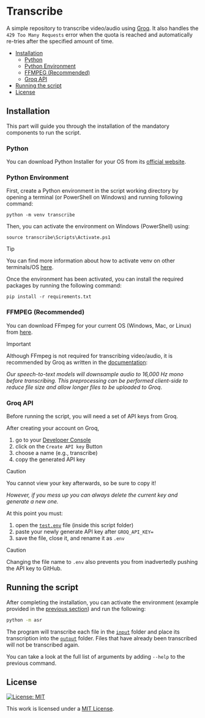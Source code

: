 <!-- omit from toc -->
# Transcribe
A simple repository to transcribe video/audio using [Groq](https://groq.com). It also handles the `429 Too Many Requests` error when the quota is reached and automatically re-tries after the specified amount of time.


- [Installation](#installation)
  - [Python](#python)
  - [Python Environment](#python-environment)
  - [FFMPEG (Recommended)](#ffmpeg-recommended)
  - [Groq API](#groq-api)
- [Running the script](#running-the-script)
- [License](#license)



## Installation
This part will guide you through the installation of the mandatory components to run the script.


### Python
You can download Python Installer for your OS from its [official website](https://www.python.org/downloads/).


### Python Environment
First, create a Python environment in the script working directory by opening a terminal (or PowerShell on Windows) and running following command:

```shell
python -m venv transcribe
```

Then, you can activate the environment on Windows (PowerShell) using:

```shell
source transcribe\Scripts\Activate.ps1
```
> [!TIP]
> You can find more information about how to activate venv on other terminals/OS [here](https://docs.python.org/3/library/venv.html#how-venvs-work).

Once the environment has been activated, you can install the required packages by running the following command:

```shell
pip install -r requirements.txt
```


### FFMPEG (Recommended)
You can download FFmpeg for your current OS (Windows, Mac, or Linux) from [here](www.ffmpeg.org/download.html).

> [!IMPORTANT] 
> Although FFmpeg is not required for transcribing video/audio, it is recommended by Groq as written in the [documentation](https://console.groq.com/docs/speech-text):
>
> *Our speech-to-text models will downsample audio to 16,000 Hz mono before transcribing. This preprocessing can be performed client-side to reduce file size and allow longer files to be uploaded to Groq*.


### Groq API
Before running the script, you will need a set of API keys from Groq.

After creating your account on Groq, 
1. go to your [Developer Console](https://console.groq.com/keys) 
2. click on the `Create API key` Button
3. choose a name (e.g., transcribe)
4. copy the generated API key

> [!CAUTION]
> You cannot view your key afterwards, so be sure to copy it!
> 
> *However, if you mess up you can always delete the current key and generate a new one.*

At this point you must:
1. open the [`test.env`](./test.env) file (inside this script folder)
2. paste your newly generate API key after `GROQ_API_KEY=`
3. save the file, close it, and rename it as `.env`

> [!CAUTION]
> Changing the file name to `.env` also prevents you from inadvertedly pushing the API key to GitHub. 

## Running the script

After completing the installation, you can activate the environment (example provided in the [previous section](./README.md#python-environment)) and run the following:

```bash
python -m asr
```

The program will transcribe each file in the [`input`](./input) folder and place its transcription into the [`output`](./output) folder. Files that have already been transcribed will not be transcribed again.

You can take a look at the full list of arguments by adding `--help` to the previous command.

## License
[![License: MIT](https://img.shields.io/badge/License-MIT-yellow.svg)](https://opensource.org/licenses/MIT)

This work is licensed under a [MIT License](https://opensource.org/licenses/MIT).